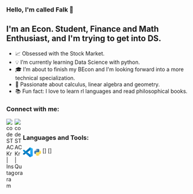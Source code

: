 ### Hello, I'm called Falk 👋 



## I'm an Econ. Student, Finance and Math Enthusiast, and I'm trying to get into DS.

- 📈 Obsessed with the Stock Market. 
- 💡 I’m currently learning Data Science with python. 
- 🎓 I’m about to finish my BEcon and I'm looking forward into a more technical specialization.  
- 📐 Passionate about calculus, linear algebra and geometry.
- 📚 Fun fact: I love to learn rl languages and read philosophical books.

### Connect with me:

[<img align="left" alt="codeSTACKr | Instagram" width="22px" src="https://cdn.jsdelivr.net/npm/simple-icons@v3/icons/instagram.svg" />][instagram]
[<img align="left" alt="codeSTACKr | Quora" width="22px" src="https://cdn.jsdelivr.net/npm/simple-icons@v3/icons/quora.svg" />][quora]


<br />

### Languages and Tools:

[<img align="left" alt="Visual Studio Code" width="26px" src="https://raw.githubusercontent.com/github/explore/80688e429a7d4ef2fca1e82350fe8e3517d3494d/topics/visual-studio-code/visual-studio-code.png" />]
[<img align="left" alt="Python" width="26px" src="https://raw.githubusercontent.com/github/explore/80688e429a7d4ef2fca1e82350fe8e3517d3494d/topics/python/python.png" />]



<br />

<br />







[instagram]: https://instagram.com/falk.lhoste
[quora]: https://www.quora.com/profile/Falk-Lhoste
